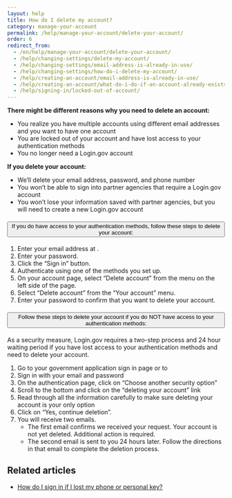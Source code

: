 ```yaml
---
layout: help
title: How do I delete my account?
category: manage-your-account
permalink: /help/manage-your-account/delete-your-account/
order: 6
redirect_from:
  - /en/help/manage-your-account/delete-your-account/
  - /help/changing-settings/delete-my-account/
  - /help/changing-settings/email-address-is-already-in-use/
  - /help/changing-settings/how-do-i-delete-my-account/
  - /help/creating-an-account/email-address-is-already-in-use/
  - /help/creating-an-account/what-do-i-do-if-an-account-already-exists-under-my-email-address/
  - /help/signing-in/locked-out-of-account/
---
```

 **There might be different reasons why you need to delete an account:**
* You realize you have multiple accounts using different email addresses and you want to have one account
* You are locked out of your account and have lost access to your authentication methods
* You no longer need a Login.gov account

**If you delete your account:**
* We’ll delete your email address, password, and phone number
* You won’t be able to sign into partner agencies that require a Login.gov account
* You won’t lose your information saved with partner agencies, but you will need to create a new Login.gov account

<div class="usa-accordion usa-accordion--bordered margin-y-4">
  <h4 class="usa-accordion__heading">
    <button
      type="button"
      class="usa-accordion__button"
      aria-expanded="false"
      aria-controls="b-a1"
    >
      If you do have access to your authentication methods, follow these steps to delete your account:
    </button>
  </h4>
  <div id="b-a1" class="usa-accordion__content usa-prose">
    <ol class="number-list">
      <li>Enter your email address at <https://secure.login.gov>.</li>
      <li>Enter your password.</li>
      <li>Click the “Sign in” button.</li>
      <li>Authenticate using one of the methods you set up.</li>
      <li>On your account page, select “Delete account” from the menu on the left side of the page.</li>
      <li>Select “Delete account” from the “Your account” menu.</li>
      <li>Enter your password to confirm that you want to delete your account.</li>
    </ol>
  </div>
</div>

<div class="usa-accordion usa-accordion--bordered margin-y-4">
  <h4 class="usa-accordion__heading">
    <button
      type="button"
      class="usa-accordion__button"
      aria-expanded="false"
      aria-controls="b-a2"
    >
      Follow these steps to delete your account if you do NOT have access to your authentication methods:
    </button>
  </h4>
  <div id="b-a2" class="usa-accordion__content usa-prose">
    <p>As a security measure, Login.gov requires a two-step process and 24 hour waiting period if you have lost access to your authentication methods and need to delete your account.</p>
    <ol class="number-list">
      <li>Go to your government application sign in page or to <https://secure.login.gov/></li>
      <li>Sign in with your email and password</li>
      <li>On the authentication page, click on “Choose another security option”</li>
      <li>Scroll to the bottom and click on the “deleting your account” link</li>
      <li>Read through all the information carefully to make sure deleting your account is your only option</li>
      <li>Click on “Yes, continue deletion”.</li>
      <li>You will receive two emails.
        <ul>
          <li>The first email confirms we received your request. Your account is not yet deleted. Additional action is required.</li>
          <li>The second email is sent to you 24 hours later. Follow the directions in that email to complete the deletion process.</li>
        </ul>
      </li>
    </ol>
  </div>
</div>

## Related articles

* [How do I sign in if I lost my phone or personal key?](/help/trouble-signing-in/how-to-sign-in/)
